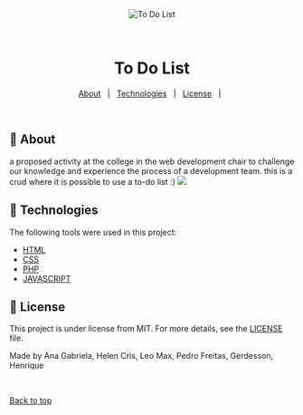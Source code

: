 <div align="center" id="top"> 
  <img src="https://www.google.com/url?sa=i&url=https%3A%2F%2Ftenor.com%2Fsearch%2Fto-do-list-gifs&psig=AOvVaw2QyDYgyDjy0yadIoE2iazd&ust=1637186466472000&source=images&cd=vfe&ved=0CAsQjRxqFwoTCMjTyoDxnfQCFQAAAAAdAAAAABAD" alt="To Do List" />

  &#xa0;

</div>

<h1 align="center">To Do List</h1>

<p align="center">
  <a href="#dart-about">About</a> &#xa0; | &#xa0; 
  <a href="#rocket-technologies">Technologies</a> &#xa0; | &#xa0;
  <a href="#memo-license">License</a> &#xa0; | &#xa0;
</p>

<br>

## :dart: About ##

a proposed activity at the college in the web development chair to challenge our knowledge and experience the process of a development team. this is a crud where it is possible to use a to-do list :)
<img src="https://user-images.githubusercontent.com/72721343/142073028-7bd21a66-5567-431c-9eaf-5a9748f51592.mp4">


## :rocket: Technologies ##

The following tools were used in this project:

- [HTML](https://developer.mozilla.org/pt-BR/docs/Web/HTML)
- [CSS](https://developer.mozilla.org/pt-BR/docs/Web/CSS)
- [PHP](https://www.php.net/)
- [JAVASCRIPT](https://developer.mozilla.org/pt-BR/docs/Web/JavaScript)

## :memo: License ##

This project is under license from MIT. For more details, see the [LICENSE](LICENSE.md) file.


Made by <a>Ana Gabriela, Helen Cris, Leo Max, Pedro Freitas, Gerdesson, Henrique</a>

&#xa0;

<a href="#top">Back to top</a>
